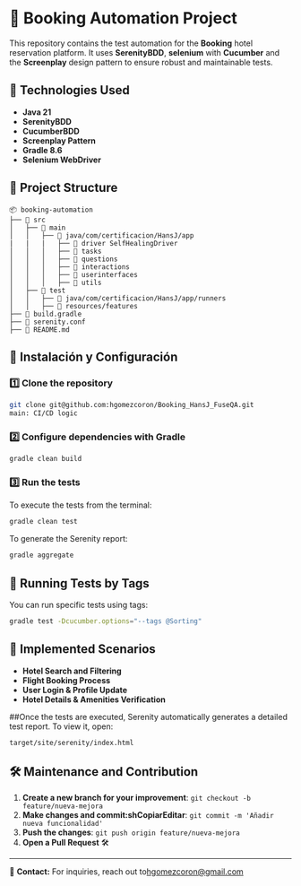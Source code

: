 # 🏨 Booking Automation Project

This repository contains the test automation for the **Booking** hotel reservation platform. It uses **SerenityBDD**, **selenium** with **Cucumber** and the **Screenplay** design pattern to ensure robust and maintainable tests.

## 📌 Technologies Used

- **Java 21**
- **SerenityBDD**
- **CucumberBDD**
- **Screenplay Pattern**
- **Gradle 8.6**
- **Selenium WebDriver**

## 📁 Project Structure

```
📦 booking-automation
├── 📂 src
│   ├── 📂 main
│   │   ├── 📂 java/com/certificacion/HansJ/app
|   |   |   ├── 📂 driver SelfHealingDriver
│   │   │   ├── 📂 tasks
│   │   │   ├── 📂 questions
│   │   │   ├── 📂 interactions
│   │   │   ├── 📂 userinterfaces
│   │   │   ├── 📂 utils
│   ├── 📂 test
│   │   ├── 📂 java/com/certificacion/HansJ/app/runners
│   │   ├── 📂 resources/features
├── 📜 build.gradle
├── 📜 serenity.conf
├── 📜 README.md
```

## 🚀 Instalación y Configuración

### 1️⃣ Clone the repository
```sh
git clone git@github.com:hgomezcoron/Booking_HansJ_FuseQA.git
main: CI/CD logic
```

### 2️⃣ Configure dependencies with Gradle
```sh
gradle clean build
```

### 3️⃣ Run the tests

To execute the tests from the terminal:
```sh
gradle clean test
```
To generate the Serenity report:
```sh
gradle aggregate
```

## 🧪 Running Tests by Tags
You can run specific tests using tags:
```sh
gradle test -Dcucumber.options="--tags @Sorting"
```

## 📜  Implemented Scenarios
- **Hotel Search and Filtering** 
- **Flight Booking Process** 
- **User Login & Profile Update**
- **Hotel Details & Amenities Verification**

##Once the tests are executed, Serenity automatically generates a detailed test report. To view it, open:
```sh
target/site/serenity/index.html
```

## 🛠 Maintenance and Contribution
1. **Create a new branch for your improvement**: `git checkout -b feature/nueva-mejora`
2. **Make changes and commit:shCopiarEditar**: `git commit -m 'Añadir nueva funcionalidad'`
3. **Push the changes**: `git push origin feature/nueva-mejora`
4. **Open a Pull Request** 🛠

---

📌 **Contact:** For inquiries, reach out to[hgomezcoron@gmail.com](mailto:tu.email@example.com)

